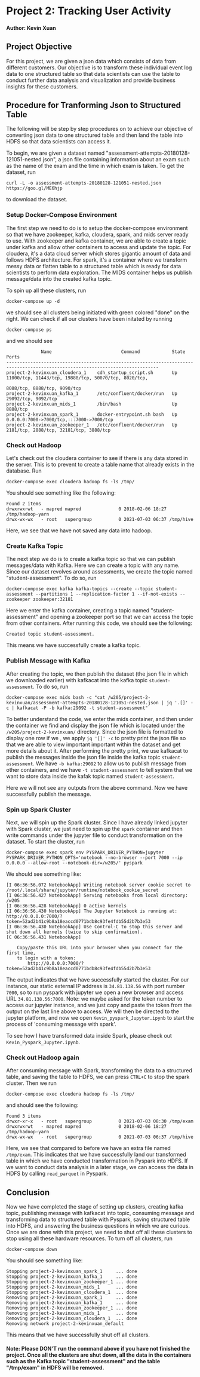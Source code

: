 # Project 2: Tracking User Activity
#### Author: Kevin Xuan

## Project Objective
For this project, we are given a json data which consists of data from different customers. Our objective is to transform these individual event log data to one structured table so that data scientists can use the table to conduct further data analysis and visualization and provide business insights for these customers. 


## Procedure for Tranforming Json to Structured Table
The following will be step by step procedures on to achieve our objective of converting json data to one structured table and then land the table into HDFS so that data scientists can access it. 

To begin, we are given a dataset named "assessment-attempts-20180128-121051-nested.json", a json file containing information about an exam such as the name of the exam and the time in which exam is taken. To get the dataset, run
```
curl -L -o assessment-attempts-20180128-121051-nested.json https://goo.gl/ME6hjp
```
to download the dataset.

### Setup Docker-Compose Environment
The first step we need to do is to setup the docker-compose environment so that we have zookeeper, kafka, cloudera, spark, and mids server ready to use. With zookeeper and kafka container, we are able to create a topic under kafka and allow other containers to access and update the topic. For cloudera, it's a data cloud server which stores gigantic amount of data and follows HDFS architecture. For spark, it's a container where we transform messy data or flatten table to a structured table which is ready for data scientists to perform data exploration. The MIDS container helps us publish message/data into the created kafka topic. 

To spin up all these clusters, run
```
docker-compose up -d
```
we should see all clusters being initiated with green colored "done" on the right. We can check if all our clusters have been initated by running
```
docker-compose ps
```
and we should see
```
             Name                          Command            State                             Ports                          
-------------------------------------------------------------------------------------------------------------------------------
project-2-kevinxuan_cloudera_1    cdh_startup_script.sh       Up      11000/tcp, 11443/tcp, 19888/tcp, 50070/tcp, 8020/tcp,    
                                                                      8088/tcp, 8888/tcp, 9090/tcp                             
project-2-kevinxuan_kafka_1       /etc/confluent/docker/run   Up      29092/tcp, 9092/tcp                                      
project-2-kevinxuan_mids_1        /bin/bash                   Up      8888/tcp                                                 
project-2-kevinxuan_spark_1       docker-entrypoint.sh bash   Up      0.0.0.0:7000->7000/tcp,:::7000->7000/tcp                 
project-2-kevinxuan_zookeeper_1   /etc/confluent/docker/run   Up      2181/tcp, 2888/tcp, 32181/tcp, 3888/tcp      
```


### Check out Hadoop
Let's check out the cloudera container to see if there is any data stored in the server. This is to prevent to create a table name that already exists in the database. Run
```
docker-compose exec cloudera hadoop fs -ls /tmp/
```
You should see something like the following:
```
Found 2 items
drwxrwxrwt   - mapred mapred              0 2018-02-06 18:27 /tmp/hadoop-yarn
drwx-wx-wx   - root   supergroup          0 2021-07-03 06:37 /tmp/hive
```
Here, we see that we have not saved any data into hadoop. 

### Create Kafka Topic
The next step we do is to create a kafka topic so that we can publish messages/data with Kafka. Here we can create a topic with any name. Since our dataset revolves around assessments, we create the topic named "student-assessment". To do so, run 
```
docker-compose exec kafka kafka-topics --create --topic student-assessment --partitions 1 --replication-factor 1 --if-not-exists --zookeeper zookeeper:32181
```
Here we enter the kafka container, creating a topic named "student-assessment" and opening a zookeeper port so that we can access the topic from other containers. After running this code, we should see the following:
```
Created topic student-assessment.
```
This means we have successfully create a kafka topic.

### Publish Message with Kafka
After creating the topic, we then publish the dataset (the json file in which we downloaded earlier) with kafkacat into the kafka topic `student-assessment`. To do so, run
```
docker-compose exec mids bash -c "cat /w205/project-2-kevinxuan/assessment-attempts-20180128-121051-nested.json | jq '.[]' -c | kafkacat -P -b kafka:29092 -t student-assessment"
```
To better understand the code, we enter the mids container, and then under the container we find and display the json file which is located under the `/w205/project-2-kevinxuan/` directory. Since the json file is formatted to display one row if we , we apply `jq '[]' -c` to pretty print the json file so that we are able to view important important within the dataset and get more details about it. After performing the pretty print, we use kafkacat to publish the messages inside the json file inside the kafka topic `student-assessment`. We have `-b kafka:29092` to allow us to publish message from other containers, and we have `-t student-assessment` to tell system that we want to store data inside the kafak topic named `student-assessment`.

Here we will not see any outputs from the above command. Now we have successfully publish the message.

### Spin up Spark Cluster
Next, we will spin up the Spark cluster. Since I have already linked jupyter with Spark cluster, we just need to spin up the `spark` container and then write commands under the jupyter file to conduct transformation on the dataset. To start the cluster, run
```
docker-compose exec spark env PYSPARK_DRIVER_PYTHON=jupyter PYSPARK_DRIVER_PYTHON_OPTS='notebook --no-browser --port 7000 --ip 0.0.0.0 --allow-root --notebook-dir=/w205/' pyspark
```
We should see something like:
```
[I 06:36:56.072 NotebookApp] Writing notebook server cookie secret to /root/.local/share/jupyter/runtime/notebook_cookie_secret
[I 06:36:56.427 NotebookApp] Serving notebooks from local directory: /w205
[I 06:36:56.428 NotebookApp] 0 active kernels 
[I 06:36:56.430 NotebookApp] The Jupyter Notebook is running at: http://0.0.0.0:7000/?token=52ad2b41c9b8a18eaccd0771bdb8c93fe4fdb55d2b7b3e53
[I 06:36:56.430 NotebookApp] Use Control-C to stop this server and shut down all kernels (twice to skip confirmation).
[C 06:36:56.431 NotebookApp] 
    
    Copy/paste this URL into your browser when you connect for the first time,
    to login with a token:
        http://0.0.0.0:7000/?token=52ad2b41c9b8a18eaccd0771bdb8c93fe4fdb55d2b7b3e53
```
The output indicates that we have successfully started the cluster. For our instance, our static external IP address is `34.81.138.56` with port number `7000`, so to run pyspark with jupyter we open a new browser and access URL `34.81.138.56:7000`. 
Note: we maybe asked for the token number to access our jupyter instance, and we just copy and paste the token from the output on the last line above to access. We will then be directed to the jupyter platform, and now we open `Kevin_pyspark_Jupyter.ipynb` to start the process of 'consuming message with spark'.

To see how I have transformed data inside Spark, please check out `Kevin_Pyspark_Jupyter.ipynb`.

### Check out Hadoop again
After consuming message with Spark, transforming the data to a structured table, and saving the table to HDFS, we can press `CTRL+C` to stop the spark cluster. Then we run
```
docker-compose exec cloudera hadoop fs -ls /tmp/
```
and should see the following:
```
Found 3 items
drwxr-xr-x   - root   supergroup          0 2021-07-03 08:30 /tmp/exam
drwxrwxrwt   - mapred mapred              0 2018-02-06 18:27 /tmp/hadoop-yarn
drwx-wx-wx   - root   supergroup          0 2021-07-03 06:37 /tmp/hive
```
Here, we see that compared to before we have an extra file named `/tmp/exam`. This indicates that we have successfully land our transformed table in which we have conducted transformation in Pyspark into HDFS. If we want to conduct data analysis in a later stage, we can access the data in HDFS by calling `read_parquet` in Pyspark. 

## Conclusion
Now we have completed the stage of setting up clusters, creating kafka topic, publishing message with kafkacat into topic, consuming message and transforming data to structured table with Pyspark, saving structured table into HDFS, and answering the business questions in which we are curious. Once we are done with this project, we need to shut off all these clusters to stop using all these hardware resources. To turn off all clusters, run
```
docker-compose down
```
You should see something like:
```
Stopping project-2-kevinxuan_spark_1     ... done
Stopping project-2-kevinxuan_kafka_1     ... done
Stopping project-2-kevinxuan_zookeeper_1 ... done
Stopping project-2-kevinxuan_mids_1      ... done
Stopping project-2-kevinxuan_cloudera_1  ... done
Removing project-2-kevinxuan_spark_1     ... done
Removing project-2-kevinxuan_kafka_1     ... done
Removing project-2-kevinxuan_zookeeper_1 ... done
Removing project-2-kevinxuan_mids_1      ... done
Removing project-2-kevinxuan_cloudera_1  ... done
Removing network project-2-kevinxuan_default
```
This means that we have successfully shut off all clusters.
#### Note: Please DON'T run the command above if you have not finished the project. Once all the clusters are shut down, all the data in the containers such as the Kafka topic "student-assessment" and the table "/tmp/exam" in HDFS will be removed. 